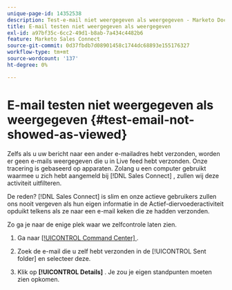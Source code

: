 ```yaml
---
unique-page-id: 14352538
description: Test-e-mail niet weergegeven als weergegeven - Marketo Docs - Productdocumentatie
title: E-mail testen niet weergegeven als weergegeven
exl-id: a97bf35c-6cc2-49d1-b8ab-7a434c4482b6
feature: Marketo Sales Connect
source-git-commit: 0d37fbdb7d08901458c1744dc68893e155176327
workflow-type: tm+mt
source-wordcount: '137'
ht-degree: 0%

---
```


# E-mail testen niet weergegeven als weergegeven {#test-email-not-showed-as-viewed}

Zelfs als u uw bericht naar een ander e-mailadres hebt verzonden, worden er geen e-mails weergegeven die u in Live feed hebt verzonden. Onze tracering is gebaseerd op apparaten. Zolang u een computer gebruikt waarmee u zich hebt aangemeld bij [!DNL Sales Connect] , zullen wij deze activiteit uitfilteren.

De reden? [!DNL Sales Connect] is slim en onze actieve gebruikers zullen ons nooit vergeven als hun eigen informatie in de Actief-diervoederactiviteit opduikt telkens als ze naar een e-mail keken die ze hadden verzonden.

Zo ga je naar de enige plek waar we zelfcontrole laten zien.

1. Ga naar [[!UICONTROL Command Center] ](https://toutapp.com/).

1. Zoek de e-mail die u zelf hebt verzonden in de [!UICONTROL Sent folder] en selecteer deze.

1. Klik op **[!UICONTROL Details]** . Je zou je eigen standpunten moeten zien opkomen.
